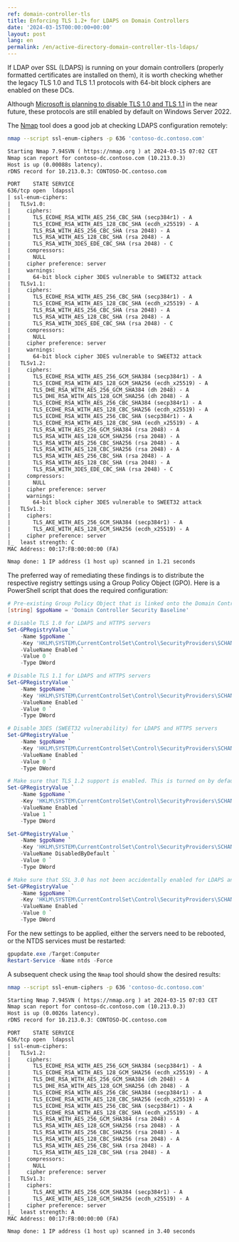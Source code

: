 ```yaml
---
ref: domain-controller-tls
title: Enforcing TLS 1.2+ for LDAPS on Domain Controllers
date: '2024-03-15T00:00:00+00:00'
layout: post
lang: en
permalink: /en/active-directory-domain-controller-tls-ldaps/
---
```


If LDAP over SSL (LDAPS) is running on your domain controllers (properly formatted certificates are installed on them), it is worth checking whether the legacy TLS 1.0 and TLS 1.1 protocols with 64-bit block ciphers are enabled on these DCs.

Although [Microsoft is planning to disable TLS 1.0 and TLS 1.1](https://techcommunity.microsoft.com/t5/windows-it-pro-blog/tls-1-0-and-tls-1-1-soon-to-be-disabled-in-windows/ba-p/3887947) in the near future, these protocols are still enabled by default on Windows Server 2022.

The [Nmap](https://nmap.org/) tool does a good job at checking LDAPS configuration remotely:

```bash
nmap --script ssl-enum-ciphers -p 636 'contoso-dc.contoso.com'
```
<!--more-->
```txt
Starting Nmap 7.94SVN ( https://nmap.org ) at 2024-03-15 07:02 CET
Nmap scan report for contoso-dc.contoso.com (10.213.0.3)
Host is up (0.00088s latency).
rDNS record for 10.213.0.3: CONTOSO-DC.contoso.com

PORT    STATE SERVICE
636/tcp open  ldapssl
| ssl-enum-ciphers:
|   TLSv1.0:
|     ciphers:
|       TLS_ECDHE_RSA_WITH_AES_256_CBC_SHA (secp384r1) - A
|       TLS_ECDHE_RSA_WITH_AES_128_CBC_SHA (ecdh_x25519) - A
|       TLS_RSA_WITH_AES_256_CBC_SHA (rsa 2048) - A
|       TLS_RSA_WITH_AES_128_CBC_SHA (rsa 2048) - A
|       TLS_RSA_WITH_3DES_EDE_CBC_SHA (rsa 2048) - C
|     compressors:
|       NULL
|     cipher preference: server
|     warnings:
|       64-bit block cipher 3DES vulnerable to SWEET32 attack
|   TLSv1.1:
|     ciphers:
|       TLS_ECDHE_RSA_WITH_AES_256_CBC_SHA (secp384r1) - A
|       TLS_ECDHE_RSA_WITH_AES_128_CBC_SHA (ecdh_x25519) - A
|       TLS_RSA_WITH_AES_256_CBC_SHA (rsa 2048) - A
|       TLS_RSA_WITH_AES_128_CBC_SHA (rsa 2048) - A
|       TLS_RSA_WITH_3DES_EDE_CBC_SHA (rsa 2048) - C
|     compressors:
|       NULL
|     cipher preference: server
|     warnings:
|       64-bit block cipher 3DES vulnerable to SWEET32 attack
|   TLSv1.2:
|     ciphers:
|       TLS_ECDHE_RSA_WITH_AES_256_GCM_SHA384 (secp384r1) - A
|       TLS_ECDHE_RSA_WITH_AES_128_GCM_SHA256 (ecdh_x25519) - A
|       TLS_DHE_RSA_WITH_AES_256_GCM_SHA384 (dh 2048) - A
|       TLS_DHE_RSA_WITH_AES_128_GCM_SHA256 (dh 2048) - A
|       TLS_ECDHE_RSA_WITH_AES_256_CBC_SHA384 (secp384r1) - A
|       TLS_ECDHE_RSA_WITH_AES_128_CBC_SHA256 (ecdh_x25519) - A
|       TLS_ECDHE_RSA_WITH_AES_256_CBC_SHA (secp384r1) - A
|       TLS_ECDHE_RSA_WITH_AES_128_CBC_SHA (ecdh_x25519) - A
|       TLS_RSA_WITH_AES_256_GCM_SHA384 (rsa 2048) - A
|       TLS_RSA_WITH_AES_128_GCM_SHA256 (rsa 2048) - A
|       TLS_RSA_WITH_AES_256_CBC_SHA256 (rsa 2048) - A
|       TLS_RSA_WITH_AES_128_CBC_SHA256 (rsa 2048) - A
|       TLS_RSA_WITH_AES_256_CBC_SHA (rsa 2048) - A
|       TLS_RSA_WITH_AES_128_CBC_SHA (rsa 2048) - A
|       TLS_RSA_WITH_3DES_EDE_CBC_SHA (rsa 2048) - C
|     compressors:
|       NULL
|     cipher preference: server
|     warnings:
|       64-bit block cipher 3DES vulnerable to SWEET32 attack
|   TLSv1.3:
|     ciphers:
|       TLS_AKE_WITH_AES_256_GCM_SHA384 (secp384r1) - A
|       TLS_AKE_WITH_AES_128_GCM_SHA256 (ecdh_x25519) - A
|     cipher preference: server
|_  least strength: C
MAC Address: 00:17:FB:00:00:00 (FA)

Nmap done: 1 IP address (1 host up) scanned in 1.21 seconds
```

The preferred way of remediating these findings is to distribute the respective registry settings using a Group Policy Object (GPO). Here is a PowerShell script that does the required configuration:

```powershell
# Pre-existing Group Policy Object that is linked onto the Domain Controllers organizational unit
[string] $gpoName = 'Domain Controller Security Baseline'

# Disable TLS 1.0 for LDAPS and HTTPS servers
Set-GPRegistryValue `
    -Name $gpoName `
    -Key 'HKLM\SYSTEM\CurrentControlSet\Control\SecurityProviders\SCHANNEL\Protocols\TLS 1.0\Server' `
    -ValueName Enabled `
    -Value 0 `
    -Type DWord

# Disable TLS 1.1 for LDAPS and HTTPS servers
Set-GPRegistryValue `
    -Name $gpoName `
    -Key 'HKLM\SYSTEM\CurrentControlSet\Control\SecurityProviders\SCHANNEL\Protocols\TLS 1.1\Server' `
    -ValueName Enabled `
    -Value 0 `
    -Type DWord

# Disable 3DES (SWEET32 vulnerability) for LDAPS and HTTPS servers
Set-GPRegistryValue `
    -Name $gpoName `
    -Key 'HKLM\SYSTEM\CurrentControlSet\Control\SecurityProviders\SCHANNEL\Ciphers\Triple DES 168' `
    -ValueName Enabled `
    -Value 0 `
    -Type DWord

# Make sure that TLS 1.2 support is enabled. This is turned on by default in the newer Windows versions.
Set-GPRegistryValue `
    -Name $gpoName `
    -Key 'HKLM\SYSTEM\CurrentControlSet\Control\SecurityProviders\SCHANNEL\Protocols\TLS 1.2\Server' `
    -ValueName Enabled `
    -Value 1 `
    -Type DWord

Set-GPRegistryValue `
    -Name $gpoName `
    -Key 'HKLM\SYSTEM\CurrentControlSet\Control\SecurityProviders\SCHANNEL\Protocols\TLS 1.2\Server' `
    -ValueName DisabledByDefault `
    -Value 0 `
    -Type DWord

# Make sure that SSL 3.0 has not been accidentally enabled for LDAPS and HTTPS servers.
Set-GPRegistryValue `
    -Name $gpoName `
    -Key 'HKLM\SYSTEM\CurrentControlSet\Control\SecurityProviders\SCHANNEL\Protocols\SSL 3.0\Server' `
    -ValueName Enabled `
    -Value 0 `
    -Type DWord
```

For the new settings to be applied, either the servers need to be rebooted, or the NTDS services must be restarted:

```powershell
gpupdate.exe /Target:Computer
Restart-Service -Name ntds -Force
```

A subsequent check using the `Nmap` tool should show the desired results:

```bash
nmap --script ssl-enum-ciphers -p 636 'contoso-dc.contoso.com'
```

```txt
Starting Nmap 7.94SVN ( https://nmap.org ) at 2024-03-15 07:03 CET
Nmap scan report for contoso-dc.contoso.com (10.213.0.3)
Host is up (0.0026s latency).
rDNS record for 10.213.0.3: CONTOSO-DC.contoso.com

PORT    STATE SERVICE
636/tcp open  ldapssl
| ssl-enum-ciphers:
|   TLSv1.2:
|     ciphers:
|       TLS_ECDHE_RSA_WITH_AES_256_GCM_SHA384 (secp384r1) - A
|       TLS_ECDHE_RSA_WITH_AES_128_GCM_SHA256 (ecdh_x25519) - A
|       TLS_DHE_RSA_WITH_AES_256_GCM_SHA384 (dh 2048) - A
|       TLS_DHE_RSA_WITH_AES_128_GCM_SHA256 (dh 2048) - A
|       TLS_ECDHE_RSA_WITH_AES_256_CBC_SHA384 (secp384r1) - A
|       TLS_ECDHE_RSA_WITH_AES_128_CBC_SHA256 (ecdh_x25519) - A
|       TLS_ECDHE_RSA_WITH_AES_256_CBC_SHA (secp384r1) - A
|       TLS_ECDHE_RSA_WITH_AES_128_CBC_SHA (ecdh_x25519) - A
|       TLS_RSA_WITH_AES_256_GCM_SHA384 (rsa 2048) - A
|       TLS_RSA_WITH_AES_128_GCM_SHA256 (rsa 2048) - A
|       TLS_RSA_WITH_AES_256_CBC_SHA256 (rsa 2048) - A
|       TLS_RSA_WITH_AES_128_CBC_SHA256 (rsa 2048) - A
|       TLS_RSA_WITH_AES_256_CBC_SHA (rsa 2048) - A
|       TLS_RSA_WITH_AES_128_CBC_SHA (rsa 2048) - A
|     compressors:
|       NULL
|     cipher preference: server
|   TLSv1.3:
|     ciphers:
|       TLS_AKE_WITH_AES_256_GCM_SHA384 (secp384r1) - A
|       TLS_AKE_WITH_AES_128_GCM_SHA256 (ecdh_x25519) - A
|     cipher preference: server
|_  least strength: A
MAC Address: 00:17:FB:00:00:00 (FA)

Nmap done: 1 IP address (1 host up) scanned in 3.40 seconds
```
